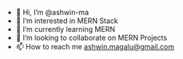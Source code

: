 - 👋 Hi, I’m @ashwin-ma
- 👀 I’m interested in MERN Stack
- 🌱 I’m currently learning MERN
- 💞️ I’m looking to collaborate on MERN Projects
- 📫 How to reach me ashwin.magalu@gmail.com

<!---
ashwin-ma/ashwin-ma is a ✨ special ✨ repository because its `README.md` (this file) appears on your GitHub profile.
You can click the Preview link to take a look at your changes.
--->
